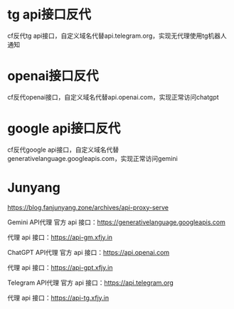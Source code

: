 # tg api接口反代
cf反代tg api接口，自定义域名代替api.telegram.org，实现无代理使用tg机器人通知

# openai接口反代
cf反代openai接口，自定义域名代替api.openai.com，实现正常访问chatgpt

# google api接口反代
cf反代google api接口，自定义域名代替generativelanguage.googleapis.com，实现正常访问gemini

# Junyang
https://blog.fanjunyang.zone/archives/api-proxy-serve

Gemini API代理
官方 api 接口：https://generativelanguage.googleapis.com

代理 api 接口：https://api-gm.xfjy.in

ChatGPT API代理
官方 api 接口：https://api.openai.com

代理 api 接口：https://api-gpt.xfjy.in

Telegram API代理
官方 api 接口：https://api.telegram.org

代理 api 接口：https://api-tg.xfjy.in 
